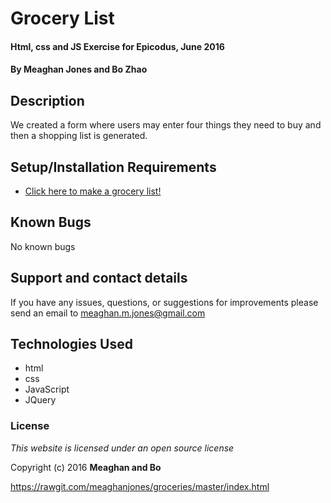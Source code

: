 # Grocery List

#### Html, css and JS Exercise for Epicodus, June 2016

#### By **Meaghan Jones and Bo Zhao**

## Description

We created a form where users may enter four things they need to buy and then a shopping list is generated. 

## Setup/Installation Requirements

* [Click here to make a grocery list!](https://rawgit.com/meaghanjones/groceries/master/index.html)


## Known Bugs

No known bugs

## Support and contact details

If you have any issues, questions, or suggestions for improvements please send an email to meaghan.m.jones@gmail.com

## Technologies Used

* html
* css
* JavaScript
* JQuery

### License

*This website is licensed under an open source license*

Copyright (c) 2016 **Meaghan and Bo**

https://rawgit.com/meaghanjones/groceries/master/index.html
